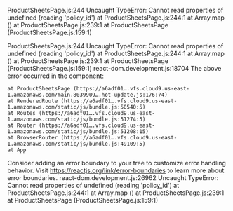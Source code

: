 ProductSheetsPage.js:244 Uncaught TypeError: Cannot read properties of undefined (reading 'policy_id')
    at ProductSheetsPage.js:244:1
    at Array.map (<anonymous>)
    at ProductSheetsPage.js:239:1
    at ProductSheetsPage (ProductSheetsPage.js:159:1)

ProductSheetsPage.js:244 Uncaught TypeError: Cannot read properties of undefined (reading 'policy_id')
    at ProductSheetsPage.js:244:1
    at Array.map (<anonymous>)
    at ProductSheetsPage.js:239:1
    at ProductSheetsPage (ProductSheetsPage.js:159:1)
react-dom.development.js:18704 The above error occurred in the <ProductSheetsPage> component:

    at ProductSheetsPage (https://a6adf01….vfs.cloud9.us-east-1.amazonaws.com/main.8039909….hot-update.js:176:74)
    at RenderedRoute (https://a6adf01….vfs.cloud9.us-east-1.amazonaws.com/static/js/bundle.js:50540:5)
    at Routes (https://a6adf01….vfs.cloud9.us-east-1.amazonaws.com/static/js/bundle.js:51274:5)
    at Router (https://a6adf01….vfs.cloud9.us-east-1.amazonaws.com/static/js/bundle.js:51208:15)
    at BrowserRouter (https://a6adf01….vfs.cloud9.us-east-1.amazonaws.com/static/js/bundle.js:49109:5)
    at App

Consider adding an error boundary to your tree to customize error handling behavior.
Visit https://reactjs.org/link/error-boundaries to learn more about error boundaries.
react-dom.development.js:26962 Uncaught TypeError: Cannot read properties of undefined (reading 'policy_id')
    at ProductSheetsPage.js:244:1
    at Array.map (<anonymous>)
    at ProductSheetsPage.js:239:1
    at ProductSheetsPage (ProductSheetsPage.js:159:1)

